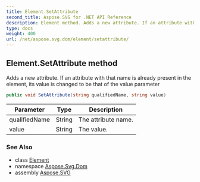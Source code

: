 ```yaml
---
title: Element.SetAttribute
second_title: Aspose.SVG for .NET API Reference
description: Element method. Adds a new attribute. If an attribute with that name is already present in the element its value is changed to be that of the value parameter
type: docs
weight: 400
url: /net/aspose.svg.dom/element/setattribute/
---
```

## Element.SetAttribute method

Adds a new attribute. If an attribute with that name is already present in the element, its value is changed to be that of the value parameter

```csharp
public void SetAttribute(string qualifiedName, string value)
```

| Parameter | Type | Description |
| --- | --- | --- |
| qualifiedName | String | The attribute name. |
| value | String | The value. |

### See Also

* class [Element](../)
* namespace [Aspose.Svg.Dom](../../../aspose.svg.dom/)
* assembly [Aspose.SVG](../../../)

